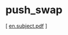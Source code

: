 # push_swap 
[ [en.subject.pdf](https://github.com/cosmo-octopus/push_swap/files/11690441/en.subject.pdf) ]
